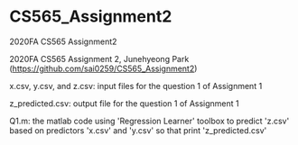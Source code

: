 # CS565_Assignment2
2020FA CS565 Assignment2

2020FA CS565 Assignment 2, Junehyeong Park (https://github.com/sai0259/CS565_Assignment2)

x.csv, y.csv, and z.csv: input files for the question 1 of Assignment 1

z_predicted.csv: output file for the question 1 of Assignment 1

Q1.m: the matlab code using 'Regression Learner' toolbox to predict 'z.csv' based on predictors 'x.csv' and 'y.csv' so that print 'z_predicted.csv'
